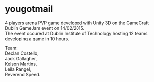 # yougotmail
4 players arena PVP game developed with Unity 3D on the GameCraft Dublin GameJam event on 14/02/2015.<br />
The event occured at Dublin Institute of Technology hosting 12 teams developing a game in 10 hours.<br >

Team:
<br />
Declan Costello,
<br />
Jack Gallagher,
<br />
Kelson Martins,
<br />
Leila Rangel,
<br />
Reverend Speed.

